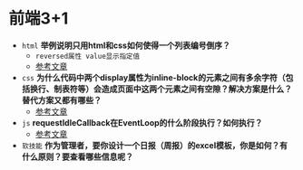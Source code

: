 # 前端3+1
- `html` **举例说明只用html和css如何使得一个列表编号倒序？**
    - `reversed属性 value显示指定值`
    - [参考文章](https://www.html.cn/web/html/20078.html)
- `css` **为什么代码中两个display属性为inline-block的元素之间有多余字符（包括换行、制表符等）会造成页面中这两个元素之间有空隙？解决方案是什么？替代方案又都有哪些？**
    - [参考文章](https://www.zhangxinxu.com/wordpress/2012/04/inline-block-space-remove-%E5%8E%BB%E9%99%A4%E9%97%B4%E8%B7%9D/)
- `js` **requestIdleCallback在EventLoop的什么阶段执行？如何执行？**
    - [参考文章](https://juejin.im/post/6844903848981577735)
- `软技能` **作为管理者，要你设计一个日报（周报）的excel模板，你是如何？有什么原则？要查看哪些信息呢？**